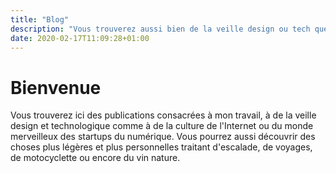 ```yaml
---
title: "Blog"
description: "Vous trouverez aussi bien de la veille design ou tech que de l'escalade, des voyages ou encore du vin nature."
date: 2020-02-17T11:09:28+01:00
---
```


# Bienvenue

Vous trouverez ici des publications consacrées à mon travail, à de la veille design et technologique comme à de la culture de l'Internet ou du monde merveilleux des startups du numérique. Vous pourrez aussi découvrir des choses plus légères et plus personnelles traitant d'escalade, de voyages, de motocyclette ou encore du vin nature.
